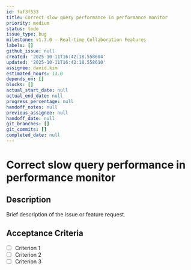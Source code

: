 ```yaml
---
id: faf3f533
title: Correct slow query performance in performance monitor
priority: medium
status: todo
issue_type: bug
milestone: v1.7.0 - Real-time Collaboration Features
labels: []
github_issue: null
created: '2025-10-11T16:42:18.558604'
updated: '2025-10-11T16:42:18.558610'
assignee: david.kim
estimated_hours: 13.0
depends_on: []
blocks: []
actual_start_date: null
actual_end_date: null
progress_percentage: null
handoff_notes: null
previous_assignee: null
handoff_date: null
git_branches: []
git_commits: []
completed_date: null
---
```


# Correct slow query performance in performance monitor

## Description

Brief description of the issue or feature request.

## Acceptance Criteria

- [ ] Criterion 1
- [ ] Criterion 2
- [ ] Criterion 3